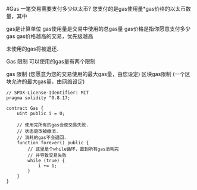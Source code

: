 #Gas
一笔交易需要支付多少以太币?
您支付的是gas使用量*gas价格的以太币数量，其中

gas是计算单位
gas使用量是交易中使用的总gas量
gas价格是指你愿意支付多少gas
gas价格越高的交易，优先级越高

未使用的gas将被退还.

Gas 限制
可以使用的gas量有两个限制

gas 限制 (您愿意为您的交易使用的最大gas量，由您设定)
区块gas限制 (一个区块允许的最大gas量，由网络设定)

```solidity
// SPDX-License-Identifier: MIT
pragma solidity ^0.8.17;

contract Gas {
    uint public i = 0;

    // 使用完所有的gas会使交易失败.
    // 状态更改被撤消.
    // 消耗的gas不会退回.
    function forever() public {
        // 这里是个while循环，直到所有gas消耗完
        // 并导致交易失败
        while (true) {
            i += 1;
        }
    }
}
```